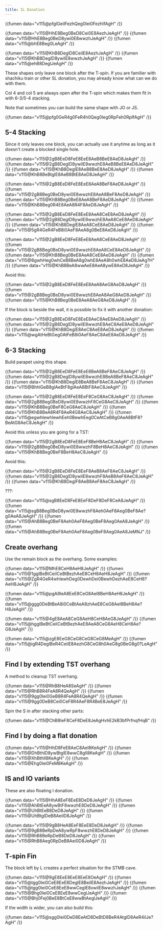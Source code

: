 ```yaml
---
title: IL Donation
---
```

{{fumen data="v115@pfglGeilFezhQeg0Iei0FezhIfAgH" /}}

<p>
  {{fumen data="v115@HhE8Beg0BeD8Cei0E8AezhJeAgH" /}}
  {{fumen data="v115@HhE8Beg0BeD8ywi0E8wwzhJeAgH" /}}
  {{fumen data="v115@bhE8Beg0LeAgH" /}}
</p>

<p>
  {{fumen data="v115@KhB8DeglD8CeilE8AezhJeAgH" /}}
  {{fumen data="v115@KhB8DeglD8ywilE8wwzhJeAgH" /}}
  {{fumen data="v115@ehB8DeglJeAgH" /}}
</p>

These shapes only leave one block after the T-spin. If you are familier with shachiku train or other SL donation, you may already know what can we do with them.

Col 4 and col 5 are always open after the T-spin which makes them fit in with 6-3/5-4 stacking.

Note that sometimes you can build the same shape with JO or JS.

{{fumen data="v115@pfg0GeR4g0FeR4h0Qeg0Ieg0RpFeh0RpIfAgH" /}}

5-4 Stacking
------------

Since it only leaves one block, you can actually use it anytime as long as it doesn't create a blocked single hole.

<p>
  {{fumen data="v115@2gB8EeD8FeE8EeE8AeB8BeE8AeD8JeAgH" /}}
  {{fumen data="v115@2gB8DeglD8ywilE8wwzhE8AeB8BeE8AeD8JeAgH" /}}
  {{fumen data="v115@KhB8DeglE8AeB8BeE8AeD8JeAgH" /}}
  {{fumen data="v115@KhB8BeBtglE8AeB8BtE8AeD8JeAgH" /}}
</p>

<p>
  {{fumen data="v115@2gB8EeD8FeE8EeE8AeA8BeF8AeD8JeAgH" /}}
  {{fumen data="v115@2gB8Beg0BeD8ywi0E8wwzhE8AeA8BeF8AeD8JeAgH" /}}
  {{fumen data="v115@KhB8Beg0BeE8AeA8BeF8AeD8JeAgH" /}}
  {{fumen data="v115@KhB8Beg0R4E8AeA8R4F8AeD8JeAgH" /}}
</p>

<p>
  {{fumen data="v115@2gB8EeD8FeE8EeE8AeA8CeE8AeD8JeAgH" /}}
  {{fumen data="v115@2gB8DeglD8ywilE8wwzhE8AeA8CeE8AeD8JeAgH" /}}
  {{fumen data="v115@KhB8DeglE8AeA8CeE8AeD8JeAgH" /}}
  {{fumen data="v115@5gR4GeR4FeB8i0AeF8AeA8g0BeE8AeD8JeAgH" /}}
</p>

<p>
  {{fumen data="v115@2gB8EeD8FeE8EeE8AeA8CeE8AeD8JeAgH" /}}
  {{fumen data="v115@2gB8Beg0BeD8ywi0E8wwzhE8AeA8CeE8AeD8JeAgH" /}}
  {{fumen data="v115@KhB8Beg0BeE8AeA8CeE8AeD8JeAgH" /}}
  {{fumen data="v115@8gwhHeg0whCeB8BeA8g0whE8AeA8h0whE8AeD8JeAg?H" /}}
  {{fumen data="v115@KhB8BeA8wwAeE8AeA8ywE8AeD8JeAgH" /}}
</p>

Avoid this:

<p>
  {{fumen data="v115@2gB8EeD8FeE8EeE8AeA8AeG8AeD8JeAgH" /}}
  {{fumen data="v115@2gB8Beg0BeD8ywi0E8wwzhE8AeA8AeG8AeD8JeAgH" /}}
  {{fumen data="v115@KhB8Beg0BeE8AeA8AeG8AeD8JeAgH" /}}
</p>

If the block is beside the wall, it is possible to fix it with another donation:

<p>
  {{fumen data="v115@2gB8EeD8FeE8EeE8AeC8AeE8AeD8JeAgH" /}}
  {{fumen data="v115@2gB8DeglD8ywilE8wwzhE8AeC8AeE8AeD8JeAgH" /}}
  {{fumen data="v115@KhB8DeglE8AeC8AeE8AeD8JeAgH" /}}
  {{fumen data="v115@wgAtHeBtGeg0AtFeB8i0AeF8AeC8AeE8AeD8JeAgH" /}}
</p>

6-3 Stacking
------------

Build parapet using this shape.

<p>
  {{fumen data="v115@2gB8EeD8FeE8EeE8BeA8BeF8AeC8JeAgH" /}}
  {{fumen data="v115@2gB8DeglD8ywilE8wwzhE8BeA8BeF8AeC8JeAgH" /}}
  {{fumen data="v115@KhB8DeglE8BeA8BeF8AeC8JeAgH" /}}
  {{fumen data="v115@BhhlGeB8glAeBtF8glAeA8BtF8AeC8JeAgH" /}}
</p>

<p>
  {{fumen data="v115@2gB8EeD8FeE8EeF8CeG8AeC8JeAgH" /}}
  {{fumen data="v115@2gB8Beg0BeD8ywi0E8wwzhF8CeG8AeC8JeAgH" /}}
  {{fumen data="v115@KhB8Beg0BeF8CeG8AeC8JeAgH" /}}
  {{fumen data="v115@KhB8BeA8R4F8AeR4G8AeC8JeAgH" /}}
  {{fumen data="v115@egwhIewhIewhEeh0BewhEeg0CeAtCeB8g0AeA8BtF8?BeAtG8AeC8JeAgH" /}}
</p>

Avoid this unless you are going for a TST:

<p>
  {{fumen data="v115@2gB8EeD8FeE8EeF8BeH8AeC8JeAgH" /}}
  {{fumen data="v115@2gB8Beg0BeD8ywi0E8wwzhF8BeH8AeC8JeAgH" /}}
  {{fumen data="v115@KhB8Beg0BeF8BeH8AeC8JeAgH" /}}
</p>

Avoid this:

<p>
  {{fumen data="v115@2gB8EeD8FeE8EeF8AeB8AeF8AeC8JeAgH" /}}
  {{fumen data="v115@2gB8DeglD8ywilE8wwzhF8AeB8AeF8AeC8JeAgH" /}}
  {{fumen data="v115@KhB8DeglF8AeB8AeF8AeC8JeAgH" /}}
</p>

???:

<p>
  {{fumen data="v115@sgB8EeD8FeE8EeF8DeF8DeF8CeA8JeAgH" /}}
  {{fumen data="v115@sgB8Beg0BeD8ywi0E8wwzhF8Aeh0AeF8Aeg0BeF8Ae?g0AeA8JeAgH" /}}
  {{fumen data="v115@AhB8Beg0BeF8Aeh0AeF8Aeg0BeF8Aeg0AeA8JeAgH" /}}
  {{fumen data="v115@AhB8Beg0BeF8Aeh0AeF8Aeg0BeF8Aeg0AeA8JeMNJ" /}}
</p>

Create overhang
---------------

Use the remain block as the overhang. Some examples:

<p>
  {{fumen data="v115@MhE8CeH8AeH8JeAgH" /}}
  {{fumen data="v115@1gglBeBtCeilCeBtBezhAeE8CeH8AeH8JeAgH" /}}
  {{fumen data="v115@ZgR4GeR4whIewhDeg0DewhDei0BewhDezhAeE8CeH8?AeH8JeAgH" /}}
</p>

<p>
  {{fumen data="v115@pgA8IeA8EeE8CeG8AeI8BeH8AeH8JeAgH" /}}
  {{fumen data="v115@ggg0DeBtBeA8i0CeBtAeA8zhAeE8CeG8AeI8BeH8Ae?H8JeAgH" /}}
</p>

<p>
  {{fumen data="v115@4gE8AeA8CeG8AeH8CeH8AeG8JeAgH" /}}
  {{fumen data="v115@hgglBeBtCeilCeBtBezhAeE8AeA8CeG8AeH8CeH8Ae?G8JeAgH" /}}
</p>

<p>
  {{fumen data="v115@zgE8EeG8CeG8CeG8CeG8MeAgH" /}}
  {{fumen data="v115@igR4DeglBeR4CeilE8AezhG8CeG8h0AeG8g0BeG8g0?LeAgH" /}}
</p>

Find I by extending TST overhang
-----------------------------

A method to cleanup TST overhang.

<p>
  {{fumen data="v115@RhB8HeA8SeAgH" /}}
  {{fumen data="v115@RhB8R4FeA8R4QeAgH" /}}
  {{fumen data="v115@9gg0Iei0GeB8R4FeA8R4QeAgH" /}}
  {{fumen data="v115@9gg0DeB8Cei0CeF8R4AeF8R4BeE8JeAgH" /}}
</p>

Spin the S in after stacking other parts:

<p>
  {{fumen data="v115@ChB8IeF8CeF8DeE8JeAgHvhE2kB3bfPrfnqfHqB" /}}
</p>

Find I by doing a flat donation
-------------------------------

<p>
  {{fumen data="v115@HhD8FeE8AeC8AeI8KeAgH" /}}
  {{fumen data="v115@DhBthlD8ywBtglE8wwC8glI8KeAgH" /}}
  {{fumen data="v115@XhBthlI8KeAgH" /}}
  {{fumen data="v115@Ehg0Iei0FeM8KeAgH" /}}
</p>

IS and IO variants
------------------

These are also floating I donation.

<p>
  {{fumen data="v115@HhA8EeF8EeE8DeD8JeAgH" /}}
  {{fumen data="v115@AhBtEeA8ywBtF8wwzhE8DeD8JeAgH" /}}
  {{fumen data="v115@UhBtEeB8DeD8JeAgH" /}}
  {{fumen data="v115@UhBtglDeB8AeilD8JeAgH" /}}
</p>

<p>
  {{fumen data="v115@9gB8HeA8EeF8EeE8DeD8JeAgH" /}}
  {{fumen data="v115@9gB8BeRpDeA8ywRpF8wwzhE8DeD8JeAgH" /}}
  {{fumen data="v115@RhB8BeRpDeB8DeD8JeAgH" /}}
  {{fumen data="v115@RhB8Aeg0RpDeB8Aei0D8JeAgH" /}}
</p>

T-spin Fin
----------

The block left by L creates a perfect situation for the STMB cave.

<p>
  {{fumen data="v115@9gE8EeE8EeE8EeE8OeAgH" /}}
  {{fumen data="v115@tgg0Iei0CeE8EeE8DeglE8BeilE8AezhJeAgH" /}}
  {{fumen data="v115@tgg0Iei0CeE8EeE8wwCeglE8xwilE8wwzhJeAgH" /}}
  {{fumen data="v115@Bhg0Iei0CeE8EeE8wwCeglJeAgH" /}}
  {{fumen data="v115@Bhj0Fej0BeE8BtCeE8wwBtAeglJeAgH" /}}
</p>

If the width is wider, you can also build this:

<p>
  {{fumen data="v115@sgg0Iei0DeD8EeAtD8DeBtD8BeR4AtglD8AeR4ilJe?AgH" /}}
</p>